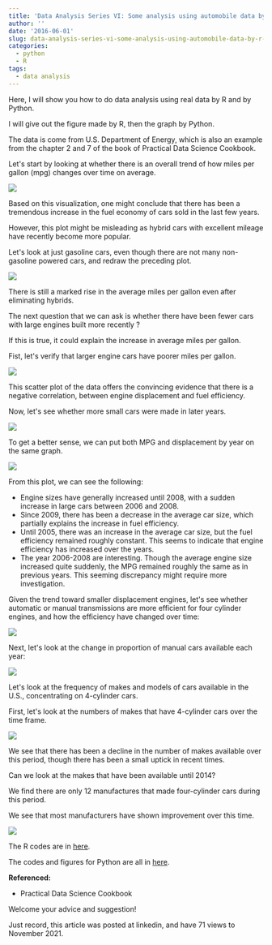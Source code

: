 ```yaml
---
title: 'Data Analysis Series VI: Some analysis using automobile data by R and Python'
author: ''
date: '2016-06-01'
slug: data-analysis-series-vi-some-analysis-using-automobile-data-by-r-and-python
categories:
  - python
  - R
tags:
  - data analysis
---
```


Here, I will show you how to do data analysis using real data by R and by Python.

I will give out the figure made by R, then the graph by Python.

The data is come from U.S. Department of Energy, which is also an example from the chapter 2 and 7 of the book of Practical Data Science Cookbook.

Let's start by looking at whether there is an overall trend of how miles per gallon (mpg) changes over time on average.

![](images/1.jpg)

Based on this visualization, one might conclude that there has been a tremendous increase in the fuel economy of cars sold in the last few years.

However, this plot might be misleading as hybrid cars with excellent mileage have recently become more popular.

Let's look at just gasoline cars, even though there are not many non-gasoline powered cars, and redraw the preceding plot.

![](images/2.jpg)

There is still a marked rise in the average miles per gallon even after eliminating hybrids.

The next question that we can ask is whether there have been fewer cars with large engines built more recently ?

If this is true, it could explain the increase in average miles per gallon.

Fist, let's verify that larger engine cars have poorer miles per gallon. 

![](images/3.jpg)

This scatter plot of the data offers the convincing evidence that there is a negative correlation, between engine displacement and fuel efficiency.

Now, let's see whether more small cars were made in later years.

![](images/4.jpg)

To get a better sense, we can put both MPG and displacement by year on the same graph.

![](images/5.jpg)

From this plot, we can see the following:

+ Engine sizes have generally increased until 2008, with a sudden increase in large cars between 2006 and 2008.
+ Since 2009, there has been a decrease in the average car size, which partially explains the increase in fuel efficiency.
+ Until 2005, there was an increase in the average car size, but the fuel efficiency remained roughly constant. This seems to indicate that engine efficiency has increased over the years.
+ The year 2006-2008 are interesting. Though the average engine size increased quite suddenly, the MPG remained roughly the same as in previous years. This seeming discrepancy might require more investigation.

Given the trend toward smaller displacement engines, let's see whether automatic or manual transmissions are more efficient for four cylinder engines, and how the efficiency have changed over time:

![](images/6.jpg)

Next, let's look at the change in proportion of manual cars available each year:

![](images/7.jpg)

Let's look at the frequency of makes and models of cars available in the U.S., concentrating on 4-cylinder cars.

First, let's look at the numbers of makes that have 4-cylinder cars over the time frame.

![](images/8.jpg)

We see that there has been a decline in the number of makes available over this period, though there has been a small uptick in recent times.

Can we look at the makes that have been available until 2014?

We find there are only 12 manufactures that made four-cylinder cars during this period.

We see that most manufacturers have shown improvement over this time.

![](images/9.jpg)

The R codes are in [here](https://github.com/yishi/my_R_code/blob/master/Practical%20data%20science%20cookbook%20chapter%202%20driving%20visual%20analysis%20with%20automobile%20data).

The codes and figures for Python are all in [here](https://nbviewer.org/github/yishi/Data-Analysis-Series-in-Python/blob/master/Data_Analysis_Series_VI.ipynb).


**Referenced:**

+ Practical Data Science Cookbook

Welcome your advice and suggestion!

Just record, this article was posted at linkedin, and have 71 views to November 2021.


































